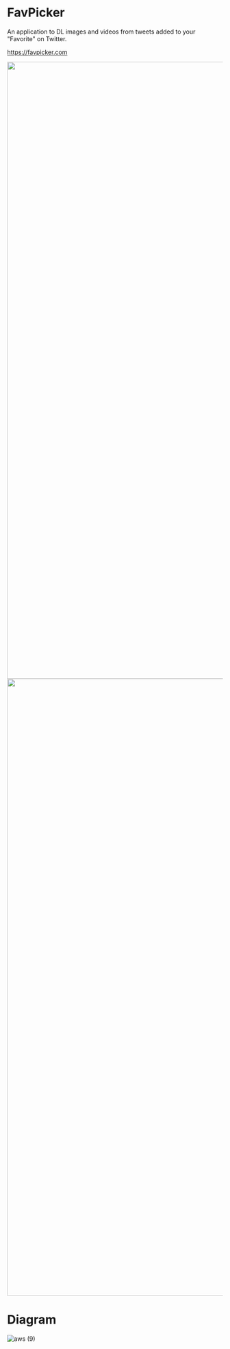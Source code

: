 # FavPicker
An application to DL images and videos from tweets added to your "Favorite" on Twitter. 

https://favpicker.com

<img width="1440" alt="" src="https://user-images.githubusercontent.com/61940392/117962262-fd6a5e80-b359-11eb-985a-d904d0455e07.png">

<img width="1440" alt="" src="https://user-images.githubusercontent.com/61940392/117963679-a4032f00-b35b-11eb-829f-d8425f47a9ec.png">


# Diagram

![aws (9)](https://user-images.githubusercontent.com/61940392/118084679-14618d00-b3fc-11eb-9ba6-a83085f37f53.png)

